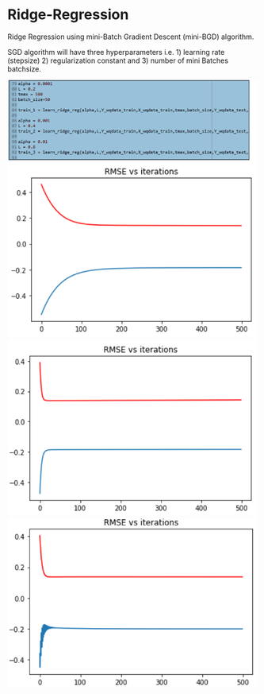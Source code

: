 # Ridge-Regression
Ridge Regression using mini-Batch Gradient Descent (mini-BGD) algorithm.

SGD algorithm will have three hyperparameters i.e. 1) learning rate (stepsize) 2) regularization
constant and 3) number of mini Batches batchsize.

![alt text](https://github.com/faaizuddin/Ridge-Regression/blob/master/Capture.PNG)
![alt text](https://github.com/faaizuddin/Ridge-Regression/blob/master/Capture1.PNG)
![alt text](https://github.com/faaizuddin/Ridge-Regression/blob/master/Capture2.PNG)
![alt text](https://github.com/faaizuddin/Ridge-Regression/blob/master/Capture3.PNG)
